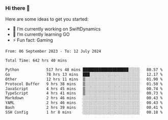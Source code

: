 ### Hi there 👋

Here are some ideas to get you started:

- 🔭 I’m currently working on SwiftDynamics
- 🌱 I’m currently learning GO
-  ⚡ Fun fact: Gaming
  
  <!--
- 👯 I’m looking to collaborate on ...
- 🤔 I’m looking for help with ...
- 💬 Ask me about ...
- 📫 How to reach me: ...
- 😄 Pronouns: ...
-->

<!--START_SECTION:waka-->

```txt
From: 06 September 2023 - To: 12 July 2024

Total Time: 642 hrs 40 mins

Python            517 hrs 48 mins ████████████████████░░░░░   80.57 %
Go                78 hrs 13 mins  ███░░░░░░░░░░░░░░░░░░░░░░   12.17 %
Other             12 hrs 11 mins  ▒░░░░░░░░░░░░░░░░░░░░░░░░   01.90 %
Protocol Buffer   9 hrs 38 mins   ▒░░░░░░░░░░░░░░░░░░░░░░░░   01.50 %
JavaScript        4 hrs 45 mins   ▒░░░░░░░░░░░░░░░░░░░░░░░░   00.74 %
TypeScript        4 hrs 41 mins   ▒░░░░░░░░░░░░░░░░░░░░░░░░   00.73 %
Markdown          2 hrs 46 mins   ░░░░░░░░░░░░░░░░░░░░░░░░░   00.43 %
YAML              2 hrs 46 mins   ░░░░░░░░░░░░░░░░░░░░░░░░░   00.43 %
Bash              2 hrs 39 mins   ░░░░░░░░░░░░░░░░░░░░░░░░░   00.41 %
SSH Config        1 hr 8 mins     ░░░░░░░░░░░░░░░░░░░░░░░░░   00.18 %
```

<!--END_SECTION:waka-->
